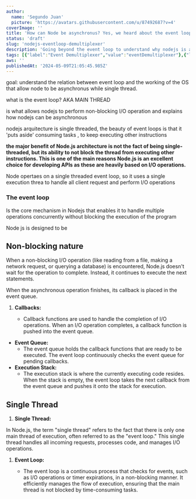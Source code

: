 ```yaml
---
author:
  name: 'Segundo Juan'
  picture: 'https://avatars.githubusercontent.com/u/87492687?v=4'
coverImage: ''
title: 'How can Node be asynchronus? Yes, we heard about the event loop'
status: 'draft'
slug: 'nodejs-eventloop-demultiplexer'
description: 'Going beyond the event loop to understand why nodejs is asynchronus while single thread'
tags: [{"label":"Event Demultiplexer","value":"eventDemultiplexer"},{"label":"Event Loop","value":"eventLoop"}]
aws: ''
publishedAt: '2024-05-09T21:05:45.985Z'
---
```


goal: understand the relation between event loop and the working of the OS that allow node to be asynchronus while single thread.

what is the event loop? AKA MAIN THREAD

is what allows nodejs to perform non-blocking I/O operation and explains how nodejs can be asynchronous

nodejs arquitecture is single threaded, the beauty of event loops is that it 'puts aside' consuming tasks , to keep executing other instructions

**the major benefit of Node.js architecture is not the fact of being single-threaded, but its ability to not block the thread from executing other instructions. This is one of the main reasons Node.js is an excellent choice for developing APIs as these are heavily based on I/O operations.**

Node opertaes on a single threaded event loop, so it uses a single execution threa to handle all client request and perform I/O operations

### The event loop

Is the core mechanism in Nodejs that enables it to handle multiple operations concurrently without blocking the execution of the program

Node js is designed to be

## Non-blocking nature

When a non-blocking I/O operation (like reading from a file, making a network request, or querying a database) is encountered, Node.js doesn't wait for the operation to complete. Instead, it continues to execute the next statements.

When the asynchronous operation finishes, its callback is placed in the event queue.

1. **Callbacks:**

   - Callback functions are used to handle the completion of I/O operations. When an I/O operation completes, a callback function is pushed into the event queue.

- **Event Queue:**
  - The event queue holds the callback functions that are ready to be executed. The event loop continuously checks the event queue for pending callbacks.
- **Execution Stack:**
  - The execution stack is where the currently executing code resides. When the stack is empty, the event loop takes the next callback from the event queue and pushes it onto the stack for execution.

## Single Thread

1. **Single Thread:**

In Node.js, the term "single thread" refers to the fact that there is only one main thread of execution, often referred to as the "event loop." This single thread handles all incoming requests, processes code, and manages I/O operations.

1. **Event Loop:**

   - The event loop is a continuous process that checks for events, such as I/O operations or timer expirations, in a non-blocking manner. It efficiently manages the flow of execution, ensuring that the main thread is not blocked by time-consuming tasks.